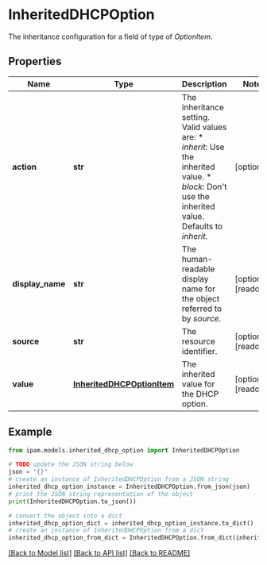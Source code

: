 # InheritedDHCPOption

The inheritance configuration for a field of type of _OptionItem_.

## Properties

Name | Type | Description | Notes
------------ | ------------- | ------------- | -------------
**action** | **str** | The inheritance setting.  Valid values are: * _inherit_: Use the inherited value. * _block_: Don&#39;t use the inherited value.  Defaults to _inherit_. | [optional] 
**display_name** | **str** | The human-readable display name for the object referred to by _source_. | [optional] [readonly] 
**source** | **str** | The resource identifier. | [optional] [readonly] 
**value** | [**InheritedDHCPOptionItem**](InheritedDHCPOptionItem.md) | The inherited value for the DHCP option. | [optional] [readonly] 

## Example

```python
from ipam.models.inherited_dhcp_option import InheritedDHCPOption

# TODO update the JSON string below
json = "{}"
# create an instance of InheritedDHCPOption from a JSON string
inherited_dhcp_option_instance = InheritedDHCPOption.from_json(json)
# print the JSON string representation of the object
print(InheritedDHCPOption.to_json())

# convert the object into a dict
inherited_dhcp_option_dict = inherited_dhcp_option_instance.to_dict()
# create an instance of InheritedDHCPOption from a dict
inherited_dhcp_option_from_dict = InheritedDHCPOption.from_dict(inherited_dhcp_option_dict)
```
[[Back to Model list]](../README.md#documentation-for-models) [[Back to API list]](../README.md#documentation-for-api-endpoints) [[Back to README]](../README.md)



